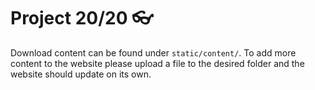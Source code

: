 # Project 20/20 👓 

Download content can be found under `static/content/`. To add more content to the website please upload a file to the desired folder and the website should update on its own.